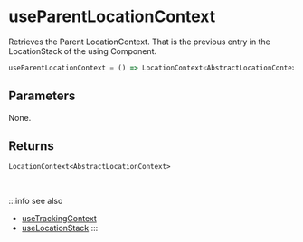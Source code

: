 # useParentLocationContext

Retrieves the Parent LocationContext. That is the previous entry in the LocationStack of the using Component. 

```ts
useParentLocationContext = () => LocationContext<AbstractLocationContext>
```

## Parameters
None.

## Returns
`LocationContext<AbstractLocationContext>`

<br />

:::info see also
- [useTrackingContext](/tracking/react-native/api-reference/hooks/consumers/useTrackingContext.md)
- [useLocationStack](/tracking/react-native/api-reference/hooks/consumers/useLocationStack.md)
:::
